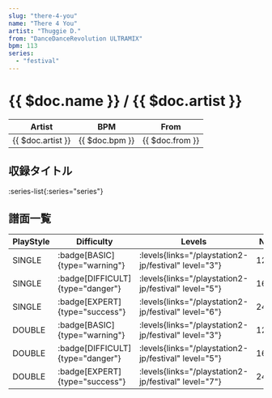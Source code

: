 ```yaml
---
slug: "there-4-you"
name: "There 4 You"
artist: "Thuggie D."
from: "DanceDanceRevolution ULTRAMIX"
bpm: 113
series:
  - "festival"
---
```


# {{ $doc.name }} / {{ $doc.artist }}

|Artist|BPM|From|
|------|---|----|
|{{ $doc.artist }}|{{ $doc.bpm }}|{{ $doc.from }}|

## 収録タイトル

:series-list{:series="series"}

## 譜面一覧

|PlayStyle|Difficulty|Levels|Notes|Movie|
|---------|----------|------|-----|-----|
|SINGLE| :badge[BASIC]{type="warning"}| :levels{links="/playstation2-jp/festival" level="3"}|122/19||
|SINGLE| :badge[DIFFICULT]{type="danger"}| :levels{links="/playstation2-jp/festival" level="5"}|166/26||
|SINGLE| :badge[EXPERT]{type="success"}| :levels{links="/playstation2-jp/festival" level="6"}|245/28||
|DOUBLE| :badge[BASIC]{type="warning"}| :levels{links="/playstation2-jp/festival" level="3"}|123/21||
|DOUBLE| :badge[DIFFICULT]{type="danger"}| :levels{links="/playstation2-jp/festival" level="5"}|166/26||
|DOUBLE| :badge[EXPERT]{type="success"}| :levels{links="/playstation2-jp/festival" level="7"}|245/28||
